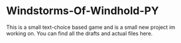 # Windstorms-Of-Windhold-PY
This is a small text-choice based game and is a small new project im working on. You can find all the drafts and actual files here.
